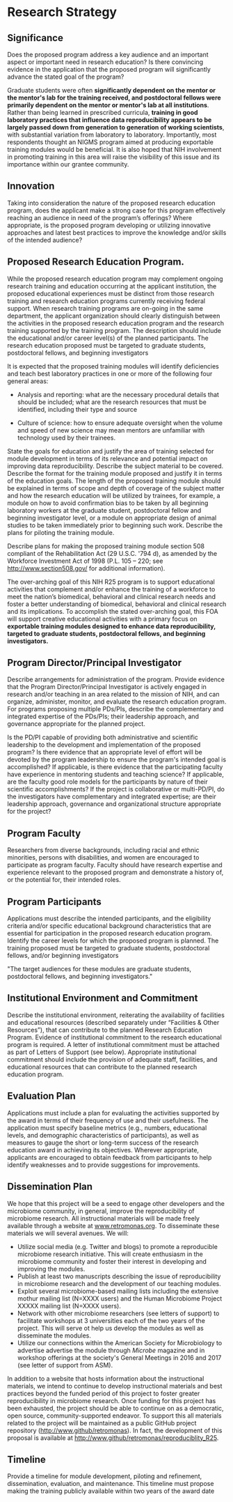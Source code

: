 # Research Strategy
## Significance
Does the proposed program address a key audience and an important aspect or
important need in research education? Is there convincing evidence in the
application that the proposed program will significantly advance the stated goal
of the program?

Graduate students were often **significantly dependent on the mentor or the
mentor's lab for the training received, and postdoctoral fellows were primarily
dependent on the mentor or mentor's lab at all institutions**.  Rather than
being learned in prescribed curricula, **training in good laboratory practices
that influence data reproducibility appears to be largely passed down from
generation to generation of working scientists**, with substantial variation
from laboratory to laboratory.  Importantly, most respondents thought an NIGMS
program aimed at producing exportable training modules would be beneficial.  It
is also hoped that NIH involvement in promoting training in this area will raise
the visibility of this issue and its importance within our grantee community.


## Innovation
Taking into consideration the nature of the proposed research education program,
does the applicant make a strong case for this program effectively reaching an
audience in need of the program’s offerings? Where appropriate, is the proposed
program developing or utilizing innovative approaches and latest best practices
to improve the knowledge and/or skills of the intended audience?


## Proposed Research Education Program.
While the proposed research education program may complement ongoing research
training and education occurring at the applicant institution, the proposed
educational experiences must be distinct from those research training and
research education programs currently receiving federal support. When research
training programs are on-going in the same department, the applicant
organization should clearly distinguish between the activities in the proposed
research education program and the research training supported by the training
program. The description should include the educational and/or career level(s)
of the planned participants. The research education proposed must be targeted to
graduate students, postdoctoral fellows, and beginning investigators

It is expected that the proposed training modules will identify deficiencies and
teach best laboratory practices in one or more of the following four general
areas:

* Analysis and reporting: what are the necessary procedural details that should
be included; what are the research resources that must be identified, including
their type and source

* Culture of science: how to ensure adequate oversight when the volume and speed
of new science may mean mentors are unfamiliar with technology used by their
trainees.

State the goals for education and justify the area of training selected for
module development in terms of its relevance and potential impact on improving
data reproducibility. Describe the subject material to be covered.  Describe the
format for the training module proposed and justify it in terms of the education
goals.  The length of the proposed training module should be explained in terms
of scope and depth of coverage of the subject matter and how the research
education will be utilized by trainees, for example, a module on how to avoid
confirmation bias to be taken by all beginning laboratory workers at the
graduate student, postdoctoral fellow and beginning investigator level, or a
module on appropriate design of animal studies to be taken immediately prior to
beginning such work. Describe the plans for piloting the training module.

Describe plans for making the proposed training module section 508 compliant of
the Rehabilitation Act (29 U.S.C. '794 d), as amended by the Workforce
Investment Act of 1998 (P.L. 105 – 220; see http://www.section508.gov/ for
additional information).

The over-arching goal of this NIH R25 program is to support educational
activities that complement and/or enhance the training of a workforce to meet
the nation’s biomedical, behavioral and clinical research needs and foster a
better understanding of biomedical, behavioral and clinical research and its
implications. To accomplish the stated over-arching goal, this FOA will support
creative educational activities with a primary focus on **exportable training
modules designed to enhance data reproducibility, targeted to graduate students,
postdoctoral fellows, and beginning investigators.**


## Program Director/Principal Investigator
Describe arrangements for administration of the program.  Provide evidence that
the Program Director/Principal Investigator is actively engaged in research
and/or teaching in an area related to the mission of NIH, and can organize,
administer, monitor, and evaluate the research education program. For programs
proposing multiple PDs/PIs, describe the complementary and integrated expertise
of the PDs/PIs; their leadership approach, and governance appropriate for the
planned project.

Is the PD/PI capable of providing both administrative and scientific leadership
to the development and implementation of the proposed program? Is there evidence
that an appropriate level of effort will be devoted by the program leadership to
ensure the program's intended goal is accomplished? If applicable, is there
evidence that the participating faculty have experience in mentoring students
and teaching science? If applicable, are the faculty good role models for the
participants by nature of their scientific accomplishments? If the project is
collaborative or multi-PD/PI, do the investigators have complementary and
integrated expertise; are their leadership approach, governance and
organizational structure appropriate for the project?


## Program Faculty
Researchers from diverse backgrounds, including racial and ethnic minorities,
persons with disabilities, and women are encouraged to participate as program
faculty. Faculty should have research expertise and experience relevant to the
proposed program and demonstrate a history of, or the potential for, their
intended roles.


## Program Participants
Applications must describe the intended participants, and the eligibility
criteria and/or specific educational background characteristics that are
essential for participation in the proposed research education program. Identify
the career levels  for which the proposed program is planned. The training
proposed must be targeted to graduate students, postdoctoral fellows, and/or
beginning investigators

"The target audiences for these modules are graduate students, postdoctoral
fellows, and beginning investigators."  


## Institutional Environment and Commitment
Describe the institutional environment, reiterating the availability of
facilities and educational resources (described separately under “Facilities &
Other Resources”), that can contribute to the planned Research Education
Program. Evidence of institutional commitment to the research educational
program is required. A letter of institutional commitment must be attached as
part of Letters of Support (see below). Appropriate institutional commitment
should include the provision of adequate staff, facilities, and educational
resources that can contribute to the planned research education program.


## Evaluation Plan
Applications must include a plan for evaluating the activities supported by the
award in terms of their frequency of use and their usefulness. The application
must specify baseline metrics (e.g., numbers, educational levels, and
demographic characteristics of participants), as well as measures to gauge the
short or long-term success of the research education award in achieving its
objectives. Wherever appropriate, applicants are encouraged to obtain feedback
from participants to help identify weaknesses and to provide suggestions for
improvements.


## Dissemination Plan
We hope that this project will be a seed to engage other developers and the
microbiome community, in general, improve the reproducibility of microbiome
research. All instructional materials will be made freely available through a
website at www.retromonas.org. To disseminate these materials we will several
avenues. We will:

* Utilize social media (e.g. Twitter and blogs) to promote a reproducible
microbiome research initiative. This will create enthusiasm in the microbiome
community and foster their interest in developing and improving the modules.
* Publish at least two manuscripts describing the issue of
reproducibility in microbiome research and the development of our teaching
modules.
* Exploit several microbiome-based mailing lists including the extensive mothur
mailing list (N=XXXX users) and the Human Microbiome Project XXXXX mailing list
(N=XXXX users).
* Network with other microbiome researchers (see letters of support) to
facilitate workshops at 3 universities each of the two years of  the project.
This will serve ot help us develop the modules as well as  disseminate the
modules.
* Utilize our connections within the American Society for Microbiology
to advertise advertise the module through *Microbe* magazine and in workshop
offerings at the society's General Meetings in 2016 and 2017 (see letter of
support from ASM).


In addition to a website that hosts information about the instructional
materials, we intend to continue to develop instructional materials and best
practices beyond the funded period of this project to foster greater
reproducibility in microbiome research. Once funding for this project has been
exhausted, the project should be able to continue on as a democratic, open
source, community-supported endeavor. To support this all materials related
to the project will be maintained as a public GitHub project repository
(http://www.github/retromonas). In fact, the development of this proposal is
available at http://www.github/retromonas/reproduciblity_R25.



## Timeline
Provide a timeline for module development, piloting and refinement,
dissemination, evaluation, and maintenance.  This timeline must propose making
the training publicly available within two years of the award date
